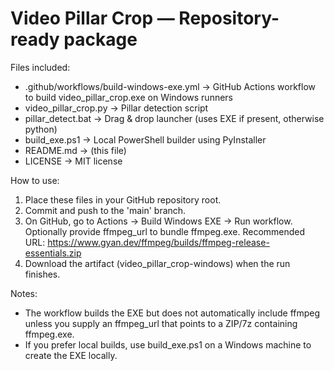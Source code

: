 Video Pillar Crop — Repository-ready package
===========================================

Files included:
- .github/workflows/build-windows-exe.yml  -> GitHub Actions workflow to build video_pillar_crop.exe on Windows runners
- video_pillar_crop.py                     -> Pillar detection script
- pillar_detect.bat                        -> Drag & drop launcher (uses EXE if present, otherwise python)
- build_exe.ps1                            -> Local PowerShell builder using PyInstaller
- README.md                                -> (this file)
- LICENSE                                  -> MIT license

How to use:
1. Place these files in your GitHub repository root.
2. Commit and push to the 'main' branch.
3. On GitHub, go to Actions -> Build Windows EXE -> Run workflow. Optionally provide ffmpeg_url to bundle ffmpeg.exe.
   Recommended URL: https://www.gyan.dev/ffmpeg/builds/ffmpeg-release-essentials.zip
4. Download the artifact (video_pillar_crop-windows) when the run finishes.

Notes:
- The workflow builds the EXE but does not automatically include ffmpeg unless you supply an ffmpeg_url that points to a ZIP/7z containing ffmpeg.exe.
- If you prefer local builds, use build_exe.ps1 on a Windows machine to create the EXE locally.
